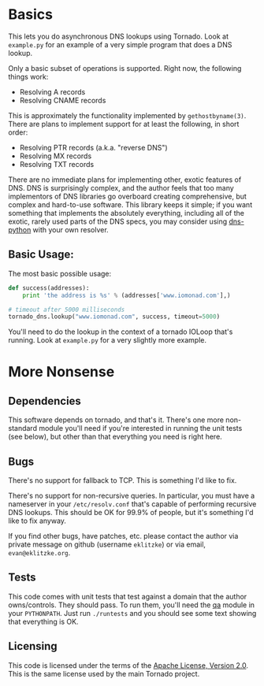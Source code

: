 Basics
======

This lets you do asynchronous DNS lookups using Tornado. Look at `example.py`
for an example of a very simple program that does a DNS lookup.

Only a basic subset of operations is supported. Right now, the following things work:

 * Resolving A records
 * Resolving CNAME records

This is approximately the functionality implemented by `gethostbyname(3)`. There
are plans to implement support for at least the following, in short order:

 * Resolving PTR records (a.k.a. "reverse DNS")
 * Resolving MX records
 * Resolving TXT records

There are no immediate plans for implementing other, exotic features of DNS. DNS
is surprisingly complex, and the author feels that too many implementors of DNS
libraries go overboard creating comprehensive, but complex and hard-to-use
software. This library keeps it simple; if you want something that implements
the absolutely everything, including all of the exotic, rarely used parts of the
DNS specs, you may consider using [dns-python](http://www.dnspython.org/) with
your own resolver.

Basic Usage:
------------

The most basic possible usage:

```python
def success(addresses):
    print 'the address is %s' % (addresses['www.iomonad.com'],)

# timeout after 5000 milliseconds
tornado_dns.lookup("www.iomonad.com", success, timeout=5000)
```

You'll need to do the lookup in the context of a tornado IOLoop that's
running. Look at `example.py` for a very slightly more example.

More Nonsense
=============

Dependencies
------------

This software depends on tornado, and that's it. There's one more non-standard
module you'll need if you're interested in running the unit tests (see below),
but other than that everything you need is right here.

Bugs
----

There's no support for fallback to TCP. This is something I'd like to fix.

There's no support for non-recursive queries. In particular, you must have a
nameserver in your `/etc/resolv.conf` that's capable of performing recursive DNS
lookups. This should be OK for 99.9% of people, but it's something I'd like to
fix anyway.

If you find other bugs, have patches, etc. please contact the author via private
message on github (username `eklitzke`) or via email, `evan@eklitzke.org`.

Tests
-----

This code comes with unit tests that test against a domain that the author
owns/controls. They should pass. To run them, you'll need the
[qa](http://github.com/bickfordb/qa) module in your `PYTHONPATH`. Just run
`./runtests` and you should see some text showing that everything is OK.

Licensing
---------

This code is licensed under the terms of the
[Apache License, Version 2.0](http://www.apache.org/licenses/LICENSE-2.0.html). This
is the same license used by the main Tornado project.
